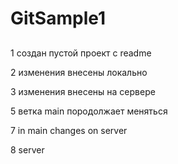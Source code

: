 # GitSample1

## 

  1 создан пустой проект с readme
  
  2 изменения внесены локально
  
  3 изменения внесены на сервере

  5 ветка main породолжает меняться
  
  7 in main changes on server

  8 server
